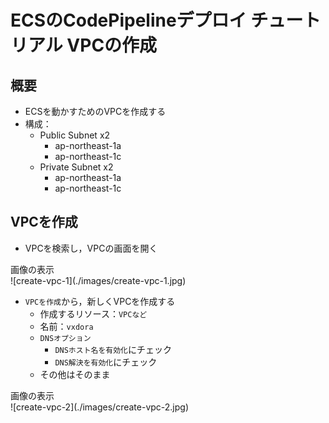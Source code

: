 # ECSのCodePipelineデプロイ チュートリアル VPCの作成

## 概要
- ECSを動かすためのVPCを作成する
- 構成：
    - Public Subnet x2
        - ap-northeast-1a
        - ap-northeast-1c
    - Private Subnet x2
        - ap-northeast-1a
        - ap-northeast-1c

## VPCを作成
- VPCを検索し，VPCの画面を開く

<detail>
<summary>画像の表示</summary>
![create-vpc-1](./images/create-vpc-1.jpg)
</details>

- `VPCを作成`から，新しくVPCを作成する
    - 作成するリソース：`VPCなど`
    - 名前：`vxdora`
    - `DNSオプション`
        - `DNSホスト名を有効化`にチェック
        - `DNS解決を有効化`にチェック
    - その他はそのまま

<detail>
<summary>画像の表示</summary>
![create-vpc-2](./images/create-vpc-2.jpg)
</details>


